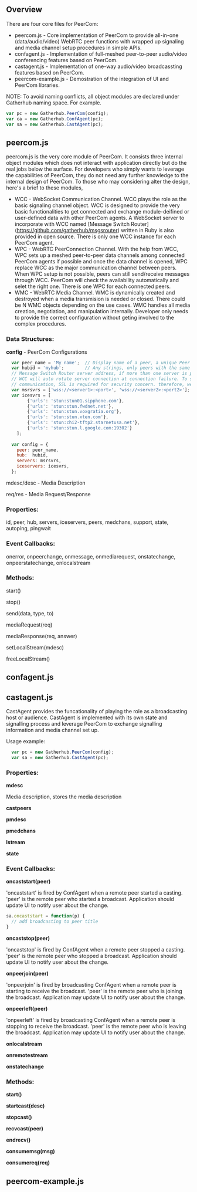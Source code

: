 ## Overview

There are four core files for PeerCom:
* peercom.js - Core implementation of PeerCom to provide all-in-one (data/audio/video) WebRTC peer functions with wrapped up signaling and media channel setup procedures in simple APIs.
* confagent.js - Implementation of full-meshed peer-to-peer audio/video conferencing features based on PeerCom.
* castagent.js - Implementation of one-way audio/video broadcassting features based on PeerCom.
* peercom-example.js - Demostration of the integration of UI and PeerCom libraries.

NOTE: To avoid naming conflicts, all object modules are declared under Gatherhub naming space. For example. 

```javascript
var pc = new Gatherhub.PeerCom(config);
var ca = new Gatherhub.ConfAgent(pc);
var sa = new Gatherhub.CastAgent(pc);
```

## peercom.js

peercom.js is the very core module of PeerCom. It consists three internal object modules which does not interact with application directly but do the real jobs below the surface. For developers who simply wants to leverage the capabilities of PeerCom, they do not need any further knowledge to the internal design of PeerCom. To those who may considering alter the design, here's a brief to these modules,

* WCC - WebSocket Communication Channel. WCC plays the role as the basic signaling channel object. WCC is designed to provide the very basic functionalities to get connected and exchange module-deifined or user-defined data with other PeerCom agents. A WebSocket server to incorporate with WCC named [Message Switch Router] (https://github.com/gatherhub/msgsrouter) written in Ruby is also provided in open source. There is only one WCC instance for each PeerCom agent.
* WPC - WebRTC PeerConnection Channel. With the help from WCC, WPC sets up a meshed peer-to-peer data channels among connected PeerCom agents if possible and once the data channel is opened, WPC replace WCC as the major communication channel between peers. When WPC setup is not possible, peers can still send/receive messages through WCC. PeerCom will check the availability automatically and selet the right one. There is one WPC for each connected peers.
* WMC - WebRTC Media Channel. WMC is dynamically created and destroyed when a media transmision is needed or closed. There could be N WMC objects depending on the use cases. WMC handles all media creation, negotiation, and manipulation internally. Developer only needs to provide the correct configuration without geting involved to the complex procedures.

### Data Structures:

**config** - PeerCom Configurations

```javascript
  var peer_name = 'My name';  // Display name of a peer, a unique Peer ID is dynamically given by Message Switch Router when connected
  var hubid = 'myhub';        // Any strings, only peers with the same hub ID can communicate to each others.
  // Message Switch Router server address, if more than one server is provided, 
  // WCC will auto rotate server connection at connection failure. To support media 
  // communication, SSL is required for security concern. therefore, we must use secure WebSocket (wss).
  var msrsvrs = ['wss://<server1>:<port>', 'wss://<server2>:<port2>'];   
  var icesvrs = [
        {'urls': 'stun:stun01.sipphone.com'},
        {'urls': 'stun:stun.fwdnet.net'},
        {'urls': 'stun:stun.voxgratia.org'},
        {'urls': 'stun:stun.xten.com'},
        {'urls': 'stun:chi2-tftp2.starnetusa.net'},
        {'urls': 'stun:stun.l.google.com:19302'}
    ];
    
  var config = {
    peer: peer_name,
    hub:  hubid,
    servers: msrsvrs,
    iceservers: icesvrs,
  };
```

mdesc/desc - Media Description

req/res - Media Request/Response

### Properties:

id, peer, hub, servers, iceservers, peers, medchans, support, state, autoping, pingwait

### Event Callbacks:

onerror, onpeerchange, onmessage, onmediarequest, onstatechange, onpeerstatechange, onlocalstream

### Methods:

start()

stop()

send(data, type, to) 

mediaRequest(req)

mediaResponse(req, answer)

setLocalStream(mdesc)

freeLocalStream()

## confagent.js

## castagent.js

CastAgent provides the funcationality of playing the role as a broadcasting host or audience. CastAgent is implemented with its own state and signalling process and leverage PeerCom to exchange signalling information and media channel set up.

Usage example:
``` javascript
  var pc = new Gatherhub.PeerCom(config);
  var sa = new Gatherhub.CastAgent(pc);
```

### Properties:

**mdesc**

Media description, stores the media description

**castpeers**


**pmdesc**

**pmedchans**

**lstream**

**state**

### Event Callbacks:

**oncaststart(peer)**

'oncaststart' is fired by ConfAgent when a remote peer started a casting. 'peer' is the remote peer who started a broadcast. Application should update UI to notify user about the change.


```javascript
sa.oncaststart = function(p) {
  // add broadcasting to peer title
}
```

**oncaststop(peer)**

'oncaststop' is fired by ConfAgent when a remote peer stopped a casting. 'peer' is the remote peer who stopped a broadcast. Application should update UI to notify user about the change.

**onpeerjoin(peer)**

'onpeerjoin' is fired by broadcasting ConfAgent when a remote peer is starting to receive the broadcast. 'peer' is the remote peer who is joining the broadcast. Application may update UI to notify user about the change.

**onpeerleft(peer)**

'onpeerleft' is fired by broadcasting ConfAgent when a remote peer is stopping to receive the broadcast. 'peer' is the remote peer who is leaving the broadcast. Application may update UI to notify user about the change.

**onlocalstream**

**onremotestream**

**onstatechange**

### Methods:

**start()**

**startcast(desc)**

**stopcast()**

**recvcast(peer)**

**endrecv()**

**consumemsg(msg)**

**consumereq(req)**

## peercom-example.js
